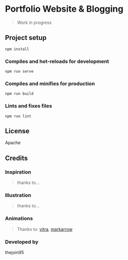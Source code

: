 # Portfolio Website & Blogging

> Work in progress

## Project setup
```
npm install
```

### Compiles and hot-reloads for development
```
npm run serve
```

### Compiles and minifies for production
```
npm run build
```

### Lints and fixes files
```
npm run lint
```

## License

Apache

## Credits

### Inspiration

> thanks to...

### Illustration

> thanks to...

### Animations

> Thanks to: [vitra](https://lottiefiles.com/vitra), [markarrow](https://lottiefiles.com/markarrow)

### Developed by

thejoin95